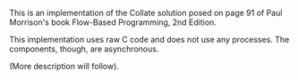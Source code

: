 This is an implementation of the Collate solution posed on page 91 of Paul Morrison's book Flow-Based Programming, 2nd Edition.

This implementation uses raw C code and does not use any processes.  The components, though, are asynchronous.

(More description will follow).